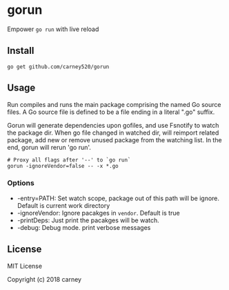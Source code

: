 # gorun

Empower `go run` with live reload

## Install

```shell
go get github.com/carney520/gorun
```

## Usage

Run compiles and runs the main package comprising the named Go source files.
A Go source file is defined to be a file ending in a literal ".go" suffix.

Gorun will generate dependencies upon gofiles, and use Fsnotify to watch the
package dir. When go file changed in watched dir, will reimport related package,
add new or remove unused package from the watching list. In the end, gorun will
rerun 'go run'.

```shell
# Proxy all flags after '--' to `go run`
gorun -ignoreVendor=false -- -x *.go
```

### Options

* -entry=PATH: Set watch scope, package out of this path will be ignore. Default is current work directory
* -ignoreVendor: Ignore pacakges in `vendor`. Default is true
* -printDeps: Just print the pacakges will be watch.
* -debug: Debug mode. print verbose messages

## License

MIT License

Copyright (c) 2018 carney
